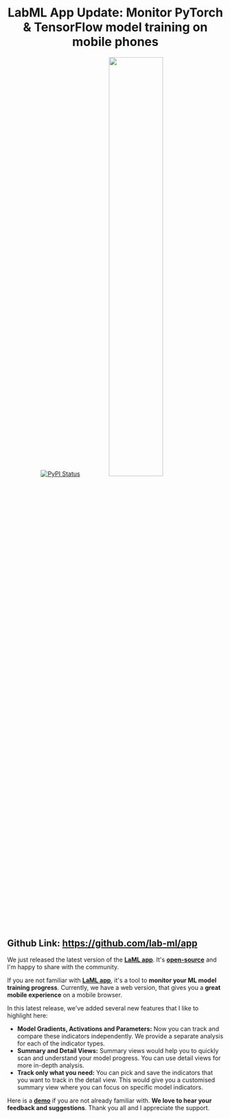 <div align="center" style="margin-bottom: 100px;">
<h1>LabML App Update: Monitor PyTorch & TensorFlow model training on mobile phones</h1>

[![PyPI Status](https://img.shields.io/badge/slack-chat-green.svg?logo=slack)](https://join.slack.com/t/labforml/shared_invite/zt-egj9zvq9-Dl3hhZqobexgT7aVKnD14g/)
<img src="https://github.com/lab-ml/app/blob/master/images/experiment.png"  width="50%" alt=""/>
</div>

## Github Link: https://github.com/lab-ml/app

We just released the latest version of the **[LaML app](https://web.lab-ml.com/home)**. It's **[open-source](https://github.com/lab-ml/app)** and I'm happy to share with the community.

If you are not familiar with **[LaML app](https://web.lab-ml.com/home)**, it's a tool to **monitor your ML model training progress**. Currently, we have a web version, that gives you a **great mobile experience** on a mobile browser.

In this latest release, we've added several new features that I like to highlight here:

* **Model Gradients, Activations and Parameters:** Now you can track and compare these indicators independently. We provide a separate analysis for each of the indicator types.
* **Summary and Detail Views:** Summary views would help you to quickly scan and understand your model progress. You can use detail views for more in-depth analysis.
* **Track only what you need:** You can pick and save the indicators that you want to track in the detail view. This would give you a customised summary view where you can focus on specific model indicators.

Here is a **[demo](https://web.lab-ml.com/run?run_uuid=df8ed3ba2ee711eb9640acde48001122)** if you are not already familiar with. **We love to hear your feedback and suggestions**. Thank you all and I appreciate the support.